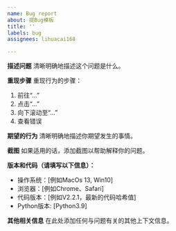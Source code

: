 ```yaml
---
name: Bug report
about: 提Bug模板
title: ''
labels: bug
assignees: lihuacai168

---
```


**描述问题**
清晰明确地描述这个问题是什么。

**重现步骤**
重现行为的步骤：
1. 前往“...”
2. 点击“...”
3. 向下滚动至“...”
4. 查看错误

**期望的行为**
清晰明确地描述你期望发生的事情。

**截图**
如果适用的话，添加截图以帮助解释你的问题。

**版本和代码（请填写以下信息）：**
- 操作系统：[例如MacOs 13, Win10]
- 浏览器：[例如Chrome、Safari]
- 代码版本：[例如V2.2.1，最新的代码哈希值]
- Python版本: [Python3.9]



**其他相关信息**
在此处添加任何与问题有关的其他上下文信息。

